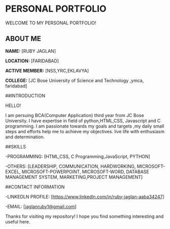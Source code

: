 # PERSONAL PORTFOLIO
WELCOME TO MY PERSONAL PORTFOLIO!
## ABOUT ME 
**NAME:** [RUBY JAGLAN]

**LOCATION:** [FARIDABAD]

**ACTIVE MEMBER:** [NSS,YRC,EKLAVYA]

**COLLEGE:** [JC Bose University of Science and Technology ,ymca, faridabad]

##INTRODUCTION

HELLO!

I am persuing BCA(Computer Application) third year from JC Bose University. I have expertise in field of python,HTML,CSS, Javascript and C programming. I am passionate towards my goals and targets ,my daily small steps and efforts help me to achieve my objectives.
live life with enthusiasm and determination.

##SKILLS

-PROGRAMMING: [HTML,CSS, C Programming,JavaScript, PYTHON]

-OTHERS: [LEADERSHIP, COMMUNICATION, HARDWORKING, MICROSOFT- EXCEL, MICROSOFT-POWERPOINT, MICROSOFT-WORD, DATABASE MANAGEMENT SYSTEM, MARKETING,PROJECT MANAGEMENT]

##CONTACT INFORMATION

-LINKEDLN PROFILE: [https://www.linkedln.com/in/ruby-jaglan-aaba34247]

-EMAIL: [jaglanruby1@gmail.com]

Thanks for visiting my repository! I hope you find something interesting and useful here.
